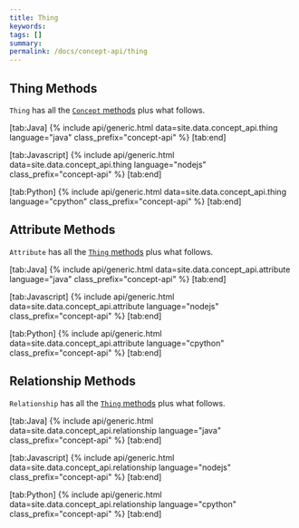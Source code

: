 ```yaml
---
title: Thing
keywords:
tags: []
summary:
permalink: /docs/concept-api/thing
---
```


## Thing Methods
`Thing` has all the [`Concept` methods](/docs/concept-api/concept) plus what follows.

<div class="gtabs light" data-no-parse>

[tab:Java]
{% include api/generic.html data=site.data.concept_api.thing language="java" class_prefix="concept-api" %}
[tab:end]

[tab:Javascript]
{% include api/generic.html data=site.data.concept_api.thing language="nodejs" class_prefix="concept-api" %}
[tab:end]

[tab:Python]
{% include api/generic.html data=site.data.concept_api.thing language="cpython" class_prefix="concept-api" %}
[tab:end]

</div>

## Attribute Methods
`Attribute` has all the [`Thing` methods](/docs/concept-api/concept) plus what follows.

<div class="gtabs light" data-no-parse>

[tab:Java]
{% include api/generic.html data=site.data.concept_api.attribute language="java" class_prefix="concept-api" %}
[tab:end]

[tab:Javascript]
{% include api/generic.html data=site.data.concept_api.attribute language="nodejs" class_prefix="concept-api" %}
[tab:end]

[tab:Python]
{% include api/generic.html data=site.data.concept_api.attribute language="cpython" class_prefix="concept-api" %}
[tab:end]

</div>

## Relationship Methods
`Relationship` has all the [`Thing` methods](/docs/concept-api/concept) plus what follows.

<div class="gtabs light" data-no-parse>

[tab:Java]
{% include api/generic.html data=site.data.concept_api.relationship language="java" class_prefix="concept-api" %}
[tab:end]

[tab:Javascript]
{% include api/generic.html data=site.data.concept_api.relationship language="nodejs" class_prefix="concept-api" %}
[tab:end]

[tab:Python]
{% include api/generic.html data=site.data.concept_api.relationship language="cpython" class_prefix="concept-api" %}
[tab:end]

</div>